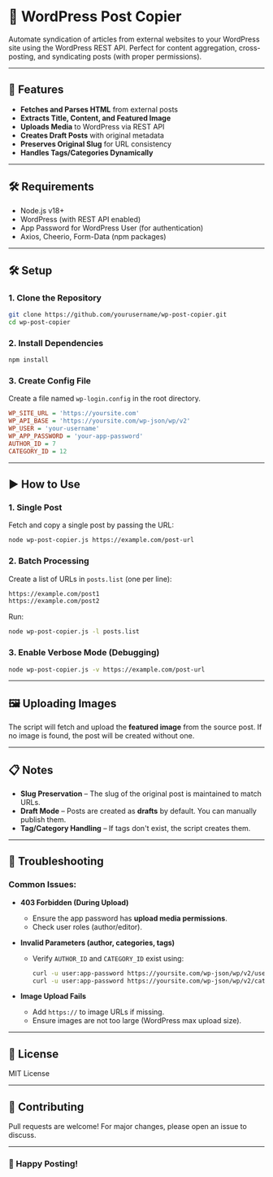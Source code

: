 # 📰 WordPress Post Copier  
Automate syndication of articles from external websites to your WordPress site using the WordPress REST API. Perfect for content aggregation, cross-posting, and syndicating posts (with proper permissions).

---

## 🚀 Features  
- **Fetches and Parses HTML** from external posts  
- **Extracts Title, Content, and Featured Image**  
- **Uploads Media** to WordPress via REST API  
- **Creates Draft Posts** with original metadata  
- **Preserves Original Slug** for URL consistency  
- **Handles Tags/Categories Dynamically**  

---

## 🛠️ Requirements  
- Node.js v18+  
- WordPress (with REST API enabled)  
- App Password for WordPress User (for authentication)  
- Axios, Cheerio, Form-Data (npm packages)  

---

## 🛠️ Setup  
### 1. Clone the Repository  
~~~bash
git clone https://github.com/yourusername/wp-post-copier.git
cd wp-post-copier
~~~

### 2. Install Dependencies  
~~~bash
npm install
~~~

### 3. Create Config File  
Create a file named `wp-login.config` in the root directory.  
~~~ini
WP_SITE_URL = 'https://yoursite.com'
WP_API_BASE = 'https://yoursite.com/wp-json/wp/v2'
WP_USER = 'your-username'
WP_APP_PASSWORD = 'your-app-password'
AUTHOR_ID = 7
CATEGORY_ID = 12
~~~

---

## ▶️ How to Use  

### 1. Single Post  
Fetch and copy a single post by passing the URL:  
~~~bash
node wp-post-copier.js https://example.com/post-url
~~~

### 2. Batch Processing  
Create a list of URLs in `posts.list` (one per line):  
~~~txt
https://example.com/post1
https://example.com/post2
~~~
Run:  
~~~bash
node wp-post-copier.js -l posts.list
~~~

### 3. Enable Verbose Mode (Debugging)  
~~~bash
node wp-post-copier.js -v https://example.com/post-url
~~~

---

## 🖼️ Uploading Images  
The script will fetch and upload the **featured image** from the source post. If no image is found, the post will be created without one.  

---

## 📋 Notes  
- **Slug Preservation** – The slug of the original post is maintained to match URLs.  
- **Draft Mode** – Posts are created as **drafts** by default. You can manually publish them.  
- **Tag/Category Handling** – If tags don't exist, the script creates them.  

---

## 🔧 Troubleshooting  
### Common Issues:  
- **403 Forbidden (During Upload)**  
  - Ensure the app password has **upload media permissions**.  
  - Check user roles (author/editor).  

- **Invalid Parameters (author, categories, tags)**  
  - Verify `AUTHOR_ID` and `CATEGORY_ID` exist using:  
    ~~~bash
    curl -u user:app-password https://yoursite.com/wp-json/wp/v2/users
    curl -u user:app-password https://yoursite.com/wp-json/wp/v2/categories
    ~~~

- **Image Upload Fails**  
  - Add `https://` to image URLs if missing.  
  - Ensure images are not too large (WordPress max upload size).  

---

## 📜 License  
MIT License  

---

## 🤝 Contributing  
Pull requests are welcome! For major changes, please open an issue to discuss.  

---

### 🎉 Happy Posting!
